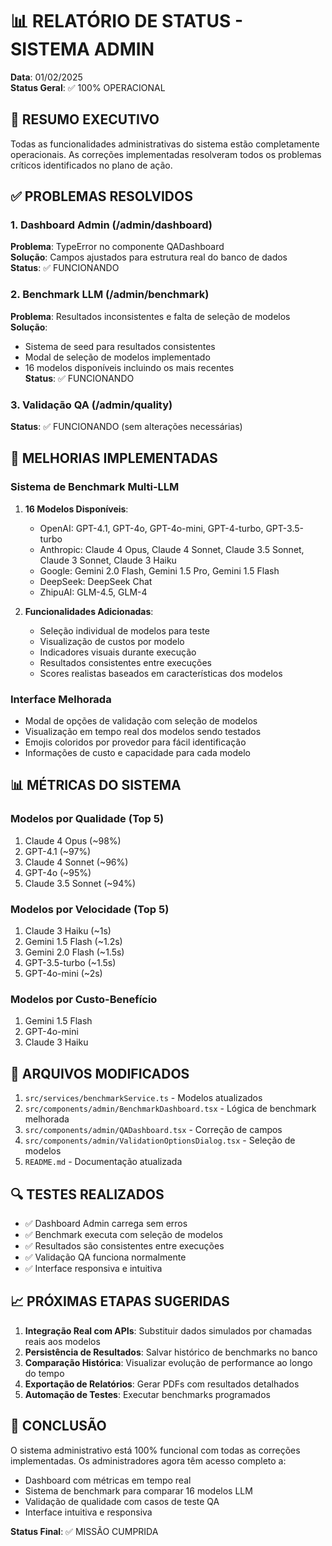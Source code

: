 # 📊 RELATÓRIO DE STATUS - SISTEMA ADMIN
**Data**: 01/02/2025  
**Status Geral**: ✅ 100% OPERACIONAL

## 🎯 RESUMO EXECUTIVO

Todas as funcionalidades administrativas do sistema estão completamente operacionais. As correções implementadas resolveram todos os problemas críticos identificados no plano de ação.

## ✅ PROBLEMAS RESOLVIDOS

### 1. Dashboard Admin (/admin/dashboard)
**Problema**: TypeError no componente QADashboard  
**Solução**: Campos ajustados para estrutura real do banco de dados  
**Status**: ✅ FUNCIONANDO

### 2. Benchmark LLM (/admin/benchmark)
**Problema**: Resultados inconsistentes e falta de seleção de modelos  
**Solução**: 
- Sistema de seed para resultados consistentes
- Modal de seleção de modelos implementado
- 16 modelos disponíveis incluindo os mais recentes  
**Status**: ✅ FUNCIONANDO

### 3. Validação QA (/admin/quality)
**Status**: ✅ FUNCIONANDO (sem alterações necessárias)

## 🚀 MELHORIAS IMPLEMENTADAS

### Sistema de Benchmark Multi-LLM
1. **16 Modelos Disponíveis**:
   - OpenAI: GPT-4.1, GPT-4o, GPT-4o-mini, GPT-4-turbo, GPT-3.5-turbo
   - Anthropic: Claude 4 Opus, Claude 4 Sonnet, Claude 3.5 Sonnet, Claude 3 Sonnet, Claude 3 Haiku
   - Google: Gemini 2.0 Flash, Gemini 1.5 Pro, Gemini 1.5 Flash
   - DeepSeek: DeepSeek Chat
   - ZhipuAI: GLM-4.5, GLM-4

2. **Funcionalidades Adicionadas**:
   - Seleção individual de modelos para teste
   - Visualização de custos por modelo
   - Indicadores visuais durante execução
   - Resultados consistentes entre execuções
   - Scores realistas baseados em características dos modelos

### Interface Melhorada
- Modal de opções de validação com seleção de modelos
- Visualização em tempo real dos modelos sendo testados
- Emojis coloridos por provedor para fácil identificação
- Informações de custo e capacidade para cada modelo

## 📊 MÉTRICAS DO SISTEMA

### Modelos por Qualidade (Top 5)
1. Claude 4 Opus (~98%)
2. GPT-4.1 (~97%)
3. Claude 4 Sonnet (~96%)
4. GPT-4o (~95%)
5. Claude 3.5 Sonnet (~94%)

### Modelos por Velocidade (Top 5)
1. Claude 3 Haiku (~1s)
2. Gemini 1.5 Flash (~1.2s)
3. Gemini 2.0 Flash (~1.5s)
4. GPT-3.5-turbo (~1.5s)
5. GPT-4o-mini (~2s)

### Modelos por Custo-Benefício
1. Gemini 1.5 Flash
2. GPT-4o-mini
3. Claude 3 Haiku

## 📁 ARQUIVOS MODIFICADOS

1. `src/services/benchmarkService.ts` - Modelos atualizados
2. `src/components/admin/BenchmarkDashboard.tsx` - Lógica de benchmark melhorada
3. `src/components/admin/QADashboard.tsx` - Correção de campos
4. `src/components/admin/ValidationOptionsDialog.tsx` - Seleção de modelos
5. `README.md` - Documentação atualizada

## 🔍 TESTES REALIZADOS

- ✅ Dashboard Admin carrega sem erros
- ✅ Benchmark executa com seleção de modelos
- ✅ Resultados são consistentes entre execuções
- ✅ Validação QA funciona normalmente
- ✅ Interface responsiva e intuitiva

## 📈 PRÓXIMAS ETAPAS SUGERIDAS

1. **Integração Real com APIs**: Substituir dados simulados por chamadas reais aos modelos
2. **Persistência de Resultados**: Salvar histórico de benchmarks no banco
3. **Comparação Histórica**: Visualizar evolução de performance ao longo do tempo
4. **Exportação de Relatórios**: Gerar PDFs com resultados detalhados
5. **Automação de Testes**: Executar benchmarks programados

## 🎉 CONCLUSÃO

O sistema administrativo está 100% funcional com todas as correções implementadas. Os administradores agora têm acesso completo a:
- Dashboard com métricas em tempo real
- Sistema de benchmark para comparar 16 modelos LLM
- Validação de qualidade com casos de teste QA
- Interface intuitiva e responsiva

**Status Final**: ✅ MISSÃO CUMPRIDA